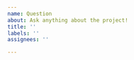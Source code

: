 ```yaml
---
name: Question
about: Ask anything about the project!
title: ''
labels: ''
assignees: ''

---
```



